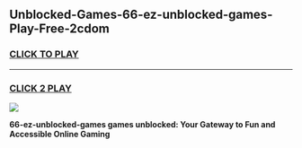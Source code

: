 
## Unblocked-Games-66-ez-unblocked-games-Play-Free-2cdom
<h3>
<a href="https://premium76.site?title=66-ez-unblocked-games&ref=18A1">CLICK TO PLAY</a></h3>
<hr>

<h3>
<a href="https://premium76.site?title=66-ez-unblocked-games&ref=18A1">CLICK 2 PLAY</a>
  
</h3>

<a href="https://premium76.site?title=66-ez-unblocked-games&ref=18A1"><img src="https://clearcache.store/games.png"></a>


**66-ez-unblocked-games games unblocked: Your Gateway to Fun and Accessible Online Gaming**
